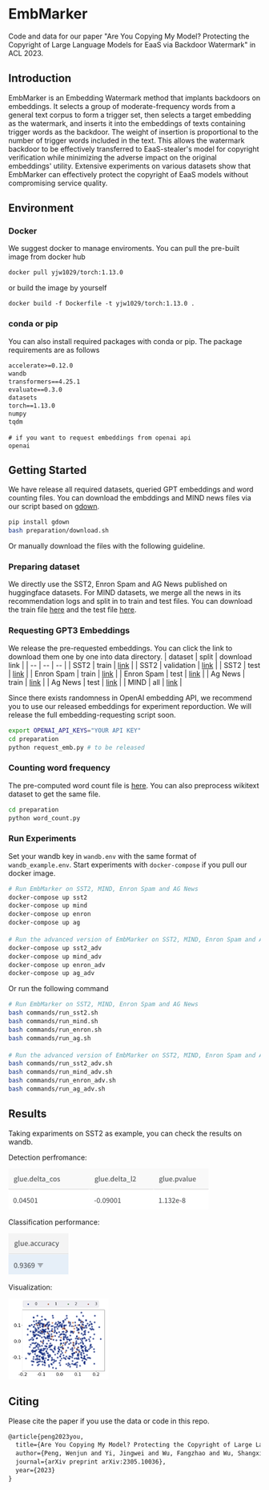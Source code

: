 # EmbMarker
Code and data for our paper "Are You Copying My Model? Protecting the Copyright of Large Language Models for EaaS via Backdoor Watermark" in ACL 2023.

## Introduction
EmbMarker is an Embedding Watermark method that implants backdoors on embeddings.
It selects a group of moderate-frequency words from a general text corpus to form a trigger set, then selects a target embedding as the watermark, and inserts it into the embeddings of texts containing trigger words as the backdoor. 
The weight of insertion is proportional to the number of trigger words included in the text. 
This allows the watermark backdoor to be effectively transferred to EaaS-stealer's model for copyright verification while minimizing the adverse impact on the original embeddings' utility. 
Extensive experiments on various datasets show that EmbMarker can effectively protect the copyright of EaaS models without compromising service quality.

## Environment

### Docker

We suggest docker to manage enviroments. You can pull the pre-built image from docker hub
```bash
docker pull yjw1029/torch:1.13.0
```
or build the image by yourself
```
docker build -f Dockerfile -t yjw1029/torch:1.13.0 .
```

### conda or pip
You can also install required packages with conda or pip.
The package requirements are as follows
```
accelerate>=0.12.0
wandb
transformers==4.25.1
evaluate==0.3.0
datasets
torch==1.13.0
numpy
tqdm

# if you want to request embeddings from openai api
openai
```

## Getting Started

We have release all required datasets, queried GPT embeddings and word counting files.
You can download the embddings and MIND news files via our script based on [gdown](https://github.com/wkentaro/gdown).
```bash
pip install gdown
bash preparation/download.sh
```
Or manually download the files with the following guideline.

### Preparing dataset
We directly use the SST2, Enron Spam and AG News published on huggingface datasets.
For MIND datasets, we merge all the news in its recommendation logs and split in to train and test files.
You can download the train file [here](https://drive.google.com/file/d/19kO8Yy2eVLzSL0DFrQ__BHjKyHUoQf6R/view?usp=drive_link) and the test file [here](https://drive.google.com/file/d/1O3KTWhfnqxmqPNFChGR-bv8rAv-mzLQZ/view?usp=drive_link).

### Requesting GPT3 Embeddings
We release the pre-requested embeddings. You can click the link to download them one by one into data directory.
| dataset | split | download link |
|  --     |   --  |      --       |
|  SST2   | train |  [link](https://drive.google.com/file/d/1JnBlJS6_VYZM2tCwgQ9ujFA-nKS8-4lr/view?usp=drive_link)     |
|  SST2   | validation | [link](https://drive.google.com/file/d/1-0atDfWSwrpTVwxNAfZDp7VCN8xQSfX3/view?usp=drive_link) |
|  SST2   | test  |  [link](https://drive.google.com/file/d/157koMoB9Kbks_zfTC8T9oT9pjXFYluKa/view?usp=drive_link)     |
|  Enron Spam | train | [link](https://drive.google.com/file/d/1N6vpDBPoHdzkH2SFWPmg4bzVglzmhCMY/view?usp=drive_link)  |
|  Enron Spam | test  | [link](https://drive.google.com/file/d/1LrTFnTKkNDs6FHvQLfmZOTZRUb2Yq0oW/view?usp=drive_link)  |
|  Ag News | train | [link](https://drive.google.com/file/d/1r921scZt8Zd8Lj-i_i65aNiHka98nk34/view?usp=drive_link) |
|  Ag News | test  | [link](https://drive.google.com/file/d/1adpi7n-_gagQ1BULLNsHoUbb0zbb-kX6/view?usp=drive_link) |
|  MIND    | all | [link](https://drive.google.com/file/d/1pq_1kIe2zqwZAhHuROtO-DX_c36__e7J/view?usp=drive_link) |

Since there exists randomness in OpenAI embedding API, we recommend you to use our released embeddings for experiment reporduction.
We will release the full embedding-requesting script soon.

```bash
export OPENAI_API_KEYS="YOUR API KEY"
cd preparation
python request_emb.py # to be released
```

### Counting word frequency
The pre-computed word count file is [here](https://drive.google.com/file/d/1YrSkDoQL7ComIBr7wYkl1muqZsWSYC2t/view?usp=drive_link).
You can also preprocess wikitext dataset to get the same file.
```bash
cd preparation
python word_count.py
```

### Run Experiments
Set your wandb key in `wandb.env` with the same format of `wandb_example.env`.
Start experiments with `docker-compose` if you pull our docker image.
```bash
# Run EmbMarker on SST2, MIND, Enron Spam and AG News
docker-compose up sst2
docker-compose up mind
docker-compose up enron
docker-compose up ag

# Run the advanced version of EmbMarker on SST2, MIND, Enron Spam and AG News
docker-compose up sst2_adv
docker-compose up mind_adv
docker-compose up enron_adv
docker-compose up ag_adv
```
Or run the following command
```bash
# Run EmbMarker on SST2, MIND, Enron Spam and AG News
bash commands/run_sst2.sh
bash commands/run_mind.sh
bash commands/run_enron.sh
bash commands/run_ag.sh

# Run the advanced version of EmbMarker on SST2, MIND, Enron Spam and AG News
bash commands/run_sst2_adv.sh
bash commands/run_mind_adv.sh
bash commands/run_enron_adv.sh
bash commands/run_ag_adv.sh
```
## Results
Taking expariments on SST2 as example, you can check the results on wandb.

Detection perfromance:

<img src="figure/detection.png" alt="Detection Performance" style="width: 400px">

Classification performance:

<img src="figure/accuracy.png" alt="Accuracy" style="width: 120px">


Visualization:

<img src="figure/visualization.png" alt="Visualization" style="width: 200px">

## Citing
Please cite the paper if you use the data or code in this repo.
```latex
@article{peng2023you,
  title={Are You Copying My Model? Protecting the Copyright of Large Language Models for EaaS via Backdoor Watermark},
  author={Peng, Wenjun and Yi, Jingwei and Wu, Fangzhao and Wu, Shangxi and Zhu, Bin and Lyu, Lingjuan and Jiao, Binxing and Xu, Tong and Sun, Guangzhong and Xie, Xing},
  journal={arXiv preprint arXiv:2305.10036},
  year={2023}
}
```
